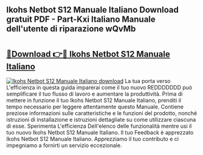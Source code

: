## Ikohs Netbot S12 Manuale Italiano Download gratuit PDF - Part-Kxi Italiano Manuale dell'utente di riparazione wQvMb

# <h2><a href="http://dfg9b3.blite.top/?on=Ikohs+Netbot+S12+Manuale+Italiano">🔗Download 👉🔴 Ikohs Netbot S12 Manuale Italiano</a></h2>

[![Ikohs Netbot S12 Manuale Italiano download](https://i.imgur.com/lujVjoI.png)](http://dfg9b3.blite.top/?on=Ikohs+Netbot+S12+Manuale+Italiano)
La tua porta verso L'efficienza in questa guida imparerai come il tuo nuovo REDDDDDDD può semplificare il tuo flusso di lavoro e aumentare la produttività. Prima di mettere in funzione il tuo Ikohs Netbot S12 Manuale Italiano, prenditi il tempo necessario per leggere attentamente questo Manuale. Contiene preziose informazioni sulle caratteristiche e le funzioni del prodotto, nonché istruzioni di installazione e istruzioni dettagliate su come utilizzare ciascuna di esse. Sperimenta L'efficienza Dell'elenco delle funzionalità mentre usi il tuo nuovo Ikohs Netbot S12 Manuale Italiano. Il tuo Feedback è apprezzato Ikohs Netbot S12 Manuale Italiano. Apprezziamo il tuo contributo e ci impegniamo a fornirti un servizio eccezionale.
